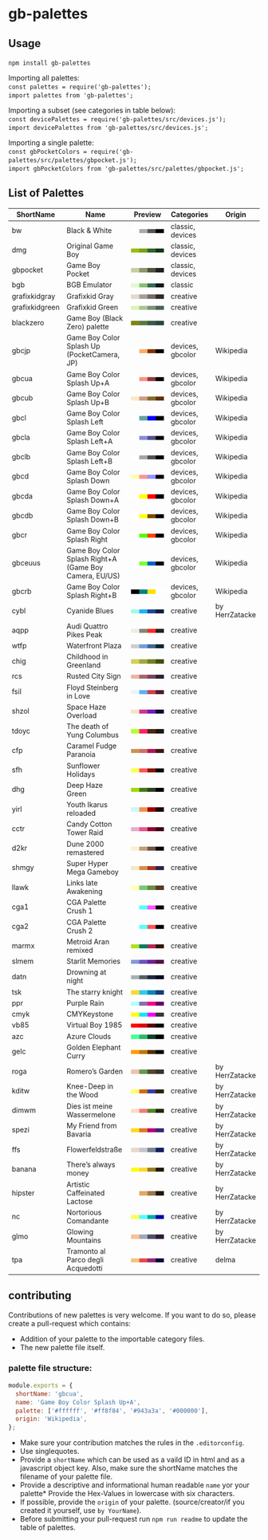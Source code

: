 # gb-palettes

## Usage
`npm install gb-palettes`

Importing all palettes:  
`const palettes = require('gb-palettes');`  
`import palettes from 'gb-palettes';`  

Importing a subset (see categories in table below):  
`const devicePalettes = require('gb-palettes/src/devices.js');`  
`import devicePalettes from 'gb-palettes/src/devices.js';`  

Importing a single palette:  
`const gbPocketColors = require('gb-palettes/src/palettes/gbpocket.js');`  
`import gbPocketColors from 'gb-palettes/src/palettes/gbpocket.js';`  

## List of Palettes
<!-- LIST_START -->
| ShortName | Name | Preview | Categories | Origin |
|---|---|---|---|---|
| bw | Black & White | ![bw](previews/bw.svg "Palette: bw") | classic, devices |  |
| dmg | Original Game Boy | ![dmg](previews/dmg.svg "Palette: dmg") | classic, devices |  |
| gbpocket | Game Boy Pocket | ![gbpocket](previews/gbpocket.svg "Palette: gbpocket") | classic, devices |  |
| bgb | BGB Emulator | ![bgb](previews/bgb.svg "Palette: bgb") | classic |  |
| grafixkidgray | Grafixkid Gray | ![grafixkidgray](previews/grafixkidgray.svg "Palette: grafixkidgray") | creative |  |
| grafixkidgreen | Grafixkid Green | ![grafixkidgreen](previews/grafixkidgreen.svg "Palette: grafixkidgreen") | creative |  |
| blackzero | Game Boy (Black Zero) palette | ![blackzero](previews/blackzero.svg "Palette: blackzero") | creative |  |
| gbcjp | Game Boy Color Splash Up (PocketCamera, JP) | ![gbcjp](previews/gbcjp.svg "Palette: gbcjp") | devices, gbcolor | Wikipedia |
| gbcua | Game Boy Color Splash Up+A | ![gbcua](previews/gbcua.svg "Palette: gbcua") | devices, gbcolor | Wikipedia |
| gbcub | Game Boy Color Splash Up+B | ![gbcub](previews/gbcub.svg "Palette: gbcub") | devices, gbcolor | Wikipedia |
| gbcl | Game Boy Color Splash Left | ![gbcl](previews/gbcl.svg "Palette: gbcl") | devices, gbcolor | Wikipedia |
| gbcla | Game Boy Color Splash Left+A | ![gbcla](previews/gbcla.svg "Palette: gbcla") | devices, gbcolor | Wikipedia |
| gbclb | Game Boy Color Splash Left+B | ![gbclb](previews/gbclb.svg "Palette: gbclb") | devices, gbcolor | Wikipedia |
| gbcd | Game Boy Color Splash Down | ![gbcd](previews/gbcd.svg "Palette: gbcd") | devices, gbcolor | Wikipedia |
| gbcda | Game Boy Color Splash Down+A | ![gbcda](previews/gbcda.svg "Palette: gbcda") | devices, gbcolor | Wikipedia |
| gbcdb | Game Boy Color Splash Down+B | ![gbcdb](previews/gbcdb.svg "Palette: gbcdb") | devices, gbcolor | Wikipedia |
| gbcr | Game Boy Color Splash Right | ![gbcr](previews/gbcr.svg "Palette: gbcr") | devices, gbcolor | Wikipedia |
| gbceuus | Game Boy Color Splash Right+A (Game Boy Camera, EU/US) | ![gbceuus](previews/gbceuus.svg "Palette: gbceuus") | devices, gbcolor | Wikipedia |
| gbcrb | Game Boy Color Splash Right+B | ![gbcrb](previews/gbcrb.svg "Palette: gbcrb") | devices, gbcolor | Wikipedia |
| cybl | Cyanide Blues | ![cybl](previews/cybl.svg "Palette: cybl") | creative | by HerrZatacke |
| aqpp | Audi Quattro Pikes Peak | ![aqpp](previews/aqpp.svg "Palette: aqpp") | creative |  |
| wtfp | Waterfront Plaza | ![wtfp](previews/wtfp.svg "Palette: wtfp") | creative |  |
| chig | Childhood in Greenland | ![chig](previews/chig.svg "Palette: chig") | creative |  |
| rcs | Rusted City Sign | ![rcs](previews/rcs.svg "Palette: rcs") | creative |  |
| fsil | Floyd Steinberg in Love | ![fsil](previews/fsil.svg "Palette: fsil") | creative |  |
| shzol | Space Haze Overload | ![shzol](previews/shzol.svg "Palette: shzol") | creative |  |
| tdoyc | The death of Yung Columbus | ![tdoyc](previews/tdoyc.svg "Palette: tdoyc") | creative |  |
| cfp | Caramel Fudge Paranoia | ![cfp](previews/cfp.svg "Palette: cfp") | creative |  |
| sfh | Sunflower Holidays | ![sfh](previews/sfh.svg "Palette: sfh") | creative |  |
| dhg | Deep Haze Green | ![dhg](previews/dhg.svg "Palette: dhg") | creative |  |
| yirl | Youth Ikarus reloaded | ![yirl](previews/yirl.svg "Palette: yirl") | creative |  |
| cctr | Candy Cotton Tower Raid | ![cctr](previews/cctr.svg "Palette: cctr") | creative |  |
| d2kr | Dune 2000 remastered | ![d2kr](previews/d2kr.svg "Palette: d2kr") | creative |  |
| shmgy | Super Hyper Mega Gameboy | ![shmgy](previews/shmgy.svg "Palette: shmgy") | creative |  |
| llawk | Links late Awakening | ![llawk](previews/llawk.svg "Palette: llawk") | creative |  |
| cga1 | CGA Palette Crush 1 | ![cga1](previews/cga1.svg "Palette: cga1") | creative |  |
| cga2 | CGA Palette Crush 2 | ![cga2](previews/cga2.svg "Palette: cga2") | creative |  |
| marmx | Metroid Aran remixed | ![marmx](previews/marmx.svg "Palette: marmx") | creative |  |
| slmem | Starlit Memories | ![slmem](previews/slmem.svg "Palette: slmem") | creative |  |
| datn | Drowning at night | ![datn](previews/datn.svg "Palette: datn") | creative |  |
| tsk | The starry knight | ![tsk](previews/tsk.svg "Palette: tsk") | creative |  |
| ppr | Purple Rain | ![ppr](previews/ppr.svg "Palette: ppr") | creative |  |
| cmyk | CMYKeystone | ![cmyk](previews/cmyk.svg "Palette: cmyk") | creative |  |
| vb85 | Virtual Boy 1985 | ![vb85](previews/vb85.svg "Palette: vb85") | creative |  |
| azc | Azure Clouds | ![azc](previews/azc.svg "Palette: azc") | creative |  |
| gelc | Golden Elephant Curry | ![gelc](previews/gelc.svg "Palette: gelc") | creative |  |
| roga | Romero’s Garden | ![roga](previews/roga.svg "Palette: roga") | creative | by HerrZatacke |
| kditw | Knee-Deep in the Wood | ![kditw](previews/kditw.svg "Palette: kditw") | creative | by HerrZatacke |
| dimwm | Dies ist meine Wassermelone | ![dimwm](previews/dimwm.svg "Palette: dimwm") | creative | by HerrZatacke |
| spezi | My Friend from Bavaria | ![spezi](previews/spezi.svg "Palette: spezi") | creative | by HerrZatacke |
| ffs | Flowerfeldstraße | ![ffs](previews/ffs.svg "Palette: ffs") | creative | by HerrZatacke |
| banana | There’s always money | ![banana](previews/banana.svg "Palette: banana") | creative | by HerrZatacke |
| hipster | Artistic Caffeinated Lactose | ![hipster](previews/hipster.svg "Palette: hipster") | creative | by HerrZatacke |
| nc | Nortorious Comandante | ![nc](previews/nc.svg "Palette: nc") | creative | by HerrZatacke |
| glmo | Glowing Mountains | ![glmo](previews/glmo.svg "Palette: glmo") | creative | by HerrZatacke |
| tpa | Tramonto al Parco degli Acquedotti | ![tpa](previews/tpa.svg "Palette: tpa") | creative | delma |
<!-- LIST_END -->

## contributing
Contributions of new palettes is very welcome. If you want to do so, please create a pull-request which contains:
* Addition of your palette to the importable category files.
* The new palette file itself.

### palette file structure:
``` javascript
module.exports = {
  shortName: 'gbcua',
  name: 'Game Boy Color Splash Up+A',
  palette: ['#ffffff', '#ff8f84', '#943a3a', '#000000'],
  origin: 'Wikipedia',
};
```
* Make sure your contribution matches the rules in the `.editorconfig`.
* Use singlequotes.
* Provide a `shortName` which can be used as a vaild ID in html and as a javascript object key. Also, make sure the shortName matches the filename of your palette file.
* Provide a descriptive and informational human readable `name` yor your palette* Provide the Hex-Values in lowercase with six characters.
* If possible, provide the `origin` of your palette. (source/creator/if you created it yourself, use `by YourName`).
* Before submitting your pull-request run `npm run readme` to update the table of palettes.
